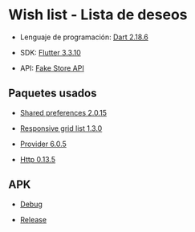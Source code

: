 # **Wish list - Lista de deseos**

* Lenguaje de programación: [Dart 2.18.6](https://dart.dev/)

* SDK: [Flutter 3.3.10](https://flutter.dev/)

* API: [Fake Store API](https://fakestoreapi.com/)

## Paquetes usados

* [Shared preferences 2.0.15](https://pub.dev/packages/shared_preferences)

* [Responsive grid list 1.3.0](https://pub.dev/packages/responsive_grid_list)

* [Provider 6.0.5](https://pub.dev/packages/provider)

* [Http 0.13.5](https://pub.dev/packages/http)

## APK

* [Debug](/outputs/app-debug.apk)

* [Release](/outputs/app-release.apk)

